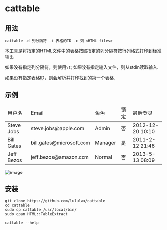 # cattable

## 用法


`cattable -d 列分隔符 -i 表格的ID -c 列 <HTML files> `

  本工具是将指定的HTML文件中的表格按照指定的列分隔符按行列格式打印到标准输出.

  如果没有指定列分隔符，则使用`\t`; 如果没有指定输入文件，则从stdin读取输入.

  如果没有指定表格ID，则会解析并打印找到的第一个表格.

## 示例

<table id="cattable-test-table">
<thead>
<tr>
	<td>用户名</td>
	<td>Email</td>
	<td>角色</td>
	<td>锁定</td>
	<td>最后登录</td>
</tr>
</thead>
<tbody>
<tr>
	<td>Steve Jobs</td>
	<td>steve.jobs@apple.com</td>
	<td>Admin</td>
	<td>否</td>
	<td>2012-12-20 10:10</td>
</tr>
<tr>
	<td>Bill Gates</td>
	<td>bill.gates@microsoft.com</td>
	<td>Manager</td>
	<td>是</td>
	<td>2011-2-12 21:46</td>
</tr>
<tr>
	<td>Jeff Bezos</td>
	<td>jeff.bezos@amazon.com</td>
	<td>Normal</td>
	<td>否</td>
	<td>2013-5-13 08:09</td>
</tr>
</tbody>
</table>


![image](http://imglf1.ph.126.net/HbL8CkQXhm7MpCm-VEbM_A==/2259118163179861885.png)

## 安装

```
git clone https://github.com/lululau/cattable
cd cattable
sudo cp cattable /usr/local/bin/
sudo cpan HTML::TableExtract

cattable --help
```